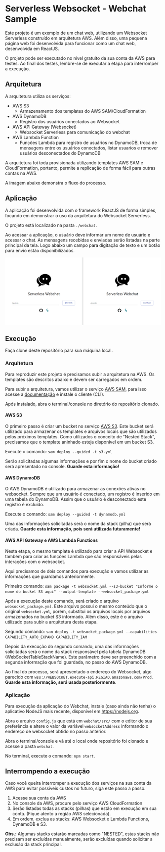 # Serverless Websocket - Webchat Sample

Este projeto é um exemplo de um chat web, utilizando um Websocket Serverless construído em arquitetura AWS. Além disso, uma pequena página web foi desenvolvida para funcionar como um chat web, desenvolvida em ReactJS.

O projeto pode ser executado no nível gratuito da sua conta da AWS para testes. Ao final dos testes, lembre-se de executar a etapa para interromper a execução.

## Arquitetura

A arquitetura utiliza os serviços:

- AWS S3
   - Armazenamento dos templates do AWS SAM/CloudFormation
- AWS DynamoDB
   - Registro dos usuários conectados ao Websocket
- AWS API Gateway (Websocket)
   - Websocket Serverless para comunicação do webchat
- AWS Lambda Function
   - Funções Lambda para registro de usuários no DynamoDB, troca de mensagens entre os usuários conectados, listar usuarios e remover usuários desconectados do DynamoDB

A arquitetura foi toda provisionada utilizando templates AWS SAM e CloudFormation, portanto, permite a replicação de forma fácil para outras contas na AWS.

A imagem abaixo demonstra o fluxo do processo.

## Aplicação

A aplicação foi desenvolvida com o framework ReactJS de forma simples, focando em demonstrar o uso da arquitetura do Websocket Serverless.

O projeto está localizado na pasta `./webchat`.

Ao acessar a aplicação, o usuário deve informar um nome de usuário e acessar o chat.
As mensagens recebidas e enviadas serão listadas na parte principal da tela. Logo abaixo um campo para digitação de texto e um botão para envio estão disponibilizados.

![Webchat](./Webchat.gif)

## Execução

Faça clone deste repositório para sua máquina local.

### Arquitetura

Para reproduzir este projeto é precisamos subir a arquitetura na AWS. Os templates são descritos abaixo e devem ser carregados em ordem.

Para subir a arquitetura, vamos utilizar o serviço [AWS SAM](https://aws.amazon.com/pt/serverless/sam/), para isso acesse a [documentação](https://docs.aws.amazon.com/serverless-application-model/latest/developerguide/serverless-sam-cli-install.html) e instale o cliente (CLI).

Após instalado, abra o terminal/console no diretório do repositório clonado.

#### AWS S3

O primeiro passo é criar um bucket no serviço [AWS S3](https://docs.aws.amazon.com/pt_br/AmazonS3/latest/dev/Welcome.html). Este bucket será utilizado para armazenar os templates e arquivos locais que são utilizados pelos próximos templates. Como utilizados o conceito de "Nested Stack", precisamos que o template aninhado esteja disponível em um bucket S3.

Execute o comando: `sam deploy --guided -t s3.yml`

Serão solicitadas algumas informações e por fim o nome do bucket criado será apresentado no console. **Guarde esta informação!**

#### AWS DynamoDB

O AWS DynamoDB é utilizado para armazenar as conexões ativas no websocket. Sempre que um usuário é conectado, um registro é inserido em uma tabela do DynamoDB. Assim que o usuário é desconectado este registro é excluído.

Execute o comando: `sam deploy --guided -t dynamodb.yml`

Uma das informações solicitadas será o nome da stack (pilha) que será criada. **Guarde esta informação, pois será utilizada futuramente!**

#### AWS API Gateway e AWS Lambda Functions

Nesta etapa, o mesmo template é utilizado para criar a API Websocket e também para criar as funções Lambda que são responsáveis pelas interações com o websocket.

Aqui precisamos de dois comandos para execução e vamos utilizar as informações que guardamos anteriormente.

Primeiro comando: `sam package -t websocket.yml --s3-bucket "Informe o nome do bucket S3 aqui" --output-template --websocket_package.yml`

Após a execução deste comando, será criado o arquivo `websocket_package.yml`. Este arquivo possui o mesmo conteúdo que o original `websocket.yml`, porém, substitui os arquivos locais por arquivos armazenados no bucket S3 informado. Além disso, este é o arquivo utilizado para subir a arquitetura desta etapa.

Segundo comando: `sam deploy -t websocket_package.yml --capabilities CAPABILITY_AUTO_EXPAND CAPABILITY_IAM`

Depois da execução do segundo comando, uma das informações solicitadas será o nome da stack responsável pela tabela DynamoDB (WebSocketTableStackName). Este parâmetro deve ser preenchido com a segunda informação que foi guardada, no passo do AWS DynamoDB. 

Ao final do processo, será apresentado o endereço do Websocket, algo parecido com `wss://WEBSOCKET.execute-api.REGIAO.amazonaws.com/Prod`. **Guarde esta informação, será usada posteriormente**.

### Aplicação

Para execução da aplicação do Webchat, instale (caso ainda não tenha) o aplicativo NodeJS mais recente, disponível em https://nodejs.org.

Abra o arquivo `config.js` que está em `webchat/src/` com o editor de sua preferência e altere o valor da variável `websocketAddress` informando o endereço de websocket obtido no passo anterior.

Abra o terminal/console e vá até o local onde repositório foi clonado e acesse a pasta `webchat`.

No terminal, execute o comando: `npm start`.

## Interrompendo a execução

Caso você queira interromper a execução dos serviços na sua conta da AWS para evitar possíveis custos no futuro, siga este passo a passo.

1. Acesse sua conta da AWS
2. No console da AWS, procure pelo serviço AWS CloudFormation
3. Serão listadas todas as stacks (pilhas) que estão em execução em sua conta. (Fique atento a região AWS selecionada).
4. Em ordem, exclua as stacks: AWS Websocket e Lambda Functions, DynamoDB e S3.

**Obs.:** Algumas stacks estarão marcadas como "NESTED", estas stacks não precisam ser excluídas manualmente, serão excluídas quando solicitar a exclusão da stack principal.